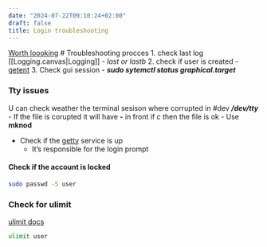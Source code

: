 ```yaml
---
date: "2024-07-22T09:10:24+02:00"
draft: false
title: Login troubleshooting
---
```


[Worth
loooking](https://www.secur.cc/how-to-troubleshoot-linux-user-issues/) #
Troubleshooting procces 1. check last log
\[\[Logging.canvas\|Logging\]\] - *last or lastb* 2. check if user is
created - [getent](/Notes/posts/getent) 3. Check gui session - ***sudo
sytemctl status graphical.target***

### Tty issues

U can check weather the terminal sesison where corrupted in #dev
***/dev/tty*** - If the file is corupted it will have **-** in front if
*c* then the file is ok - Use **mknod**

-   Check if the
    [getty](https://0pointer.net/blog/projects/serial-console.html)
    service is up
    -   It’s responsible for the login prompt

#### Check if the account is locked

``` bash
sudo passwd -S user
```

### Check for ulimit

[ulimit docs](https://phoenixnap.com/kb/ulimit-linux-command)

``` bash
ulimit user
```
